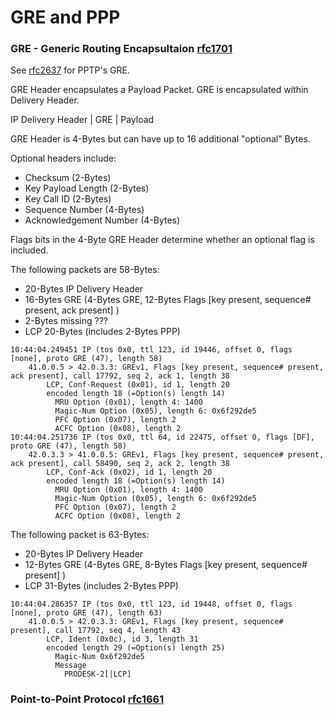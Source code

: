 # GRE and PPP

### GRE - Generic Routing Encapsultaion [rfc1701](https://tools.ietf.org/html/rfc1701)

See [rfc2637](https://tools.ietf.org/html/rfc2637#section-4.1) for PPTP's GRE.

GRE Header encapsulates a Payload Packet.  GRE is encapsulated within Delivery Header.

IP Delivery Header | GRE | Payload

GRE Header is 4-Bytes but can have up to 16 additional "optional" Bytes.

Optional headers include:

 - Checksum (2-Bytes)
 - Key Payload Length (2-Bytes)
 - Key Call ID (2-Bytes)
 - Sequence Number (4-Bytes)
 - Acknowledgement Number (4-Bytes)

Flags bits in the 4-Byte GRE Header determine whether an optional flag is included.

The following packets are 58-Bytes:
 - 20-Bytes IP Delivery Header
 - 16-Bytes GRE (4-Bytes GRE, 12-Bytes Flags [key present, sequence# present, ack present] )
 - 2-Bytes missing ???
 - LCP 20-Bytes (includes 2-Bytes PPP)



```
10:44:04.249451 IP (tos 0x0, ttl 123, id 19446, offset 0, flags [none], proto GRE (47), length 58)
    41.0.0.5 > 42.0.3.3: GREv1, Flags [key present, sequence# present, ack present], call 17792, seq 2, ack 1, length 38
        LCP, Conf-Request (0x01), id 1, length 20
        encoded length 18 (=Option(s) length 14)
          MRU Option (0x01), length 4: 1400
          Magic-Num Option (0x05), length 6: 0x6f292de5
          PFC Option (0x07), length 2
          ACFC Option (0x08), length 2
10:44:04.251736 IP (tos 0x0, ttl 64, id 22475, offset 0, flags [DF], proto GRE (47), length 58)
    42.0.3.3 > 41.0.0.5: GREv1, Flags [key present, sequence# present, ack present], call 58490, seq 2, ack 2, length 38
        LCP, Conf-Ack (0x02), id 1, length 20
        encoded length 18 (=Option(s) length 14)
          MRU Option (0x01), length 4: 1400
          Magic-Num Option (0x05), length 6: 0x6f292de5
          PFC Option (0x07), length 2
          ACFC Option (0x08), length 2
```



The following packet is 63-Bytes:
 - 20-Bytes IP Delivery Header
 - 12-Bytes GRE (4-Bytes GRE, 8-Bytes Flags [key present, sequence# present] )
 - LCP 31-Bytes (includes 2-Bytes PPP)

```
10:44:04.286357 IP (tos 0x0, ttl 123, id 19448, offset 0, flags [none], proto GRE (47), length 63)
    41.0.0.5 > 42.0.3.3: GREv1, Flags [key present, sequence# present], call 17792, seq 4, length 43
        LCP, Ident (0x0c), id 3, length 31
        encoded length 29 (=Option(s) length 25)
          Magic-Num 0x6f292de5
          Message
            PRODESK-2[|LCP]
```

### Point-to-Point Protocol [rfc1661](https://tools.ietf.org/html/rfc1661)
